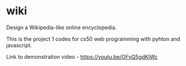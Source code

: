 # wiki
Design a Wikipedia-like online encyclopedia.

This is the project 1 codes for cs50 web programming with pyhton and javascript.

Link to demonstration video - https://youtu.be/OFvQ5gdKjWc
